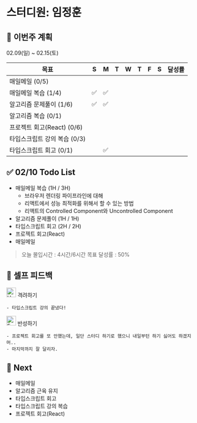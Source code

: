 # 스터디원: 임정훈

## 🚀 이번주 계획

02.09(일) ~ 02.15(토)

| 목표                         | S   | M   | T   | W   | T   | F   | S   | 달성률 |
| ---------------------------- | --- | --- | --- | --- | --- | --- | --- | ------ |
| 매일메일 (0/5)               |     |     |     |     |     |     |     |        |
| 매일메일 복습 (1/4)          | ✅  | ✅  |     |     |     |     |     |        |
| 알고리즘 문제풀이 (1/6)      | ✅  | ✅  |     |     |     |     |     |        |
| 알고리즘 복습 (0/1)          |     |     |     |     |     |     |     |        |
| 프로젝트 회고(React) (0/6)   |     |     |     |     |     |     |     |        |
| 타입스크립트 강의 복습 (0/3) |     |     |     |     |     |     |     |        |
| 타입스크립트 회고 (0/1)      |     | ✅  |     |     |     |     |     |        |

## ✅ 02/10 Todo List

- 매일메일 복습 (1H / 3H)
  - 브라우저 렌더링 파이프라인에 대해
  - 리액트에서 성능 최적화를 위해서 할 수 있는 방법
  - 리액트의 Controlled Component와 Uncontrolled Component
- 알고리즘 문제풀이 (1H / 1H)
- 타입스크립트 회고 (2H / 2H)
- 프로젝트 회고(React)
- 매일메일

> 오늘 몰입시간 : 4시간/6시간
> 목표 달성률 : 50%

## 🎉 셀프 피드백

<img src="https://raw.githubusercontent.com/Tarikul-Islam-Anik/Animated-Fluent-Emojis/master/Emojis/Smilies/Hugging%20Face.png" alt="Hugging Face" width="25" height="25"> 격려하기</img>

    - 타입스크립트 강의 끝냈다!

<img src="https://raw.githubusercontent.com/Tarikul-Islam-Anik/Animated-Fluent-Emojis/master/Emojis/Smilies/Face%20with%20Monocle.png" alt="Face with Monocle" width="25" height="25"> 반성하기</img>

    - 프로젝트 회고를 또 안했는데, 일단 스터디 하기로 했으니 내일부턴 하기 싫어도 하겠지머..
    - 마지막까지 잘 달리자.

## 🌱 Next

- 매일메일
- 알고리즘 근육 유지
- 타입스크립트 회고
- 타입스크립트 강의 복습
- 프로젝트 회고(React)
